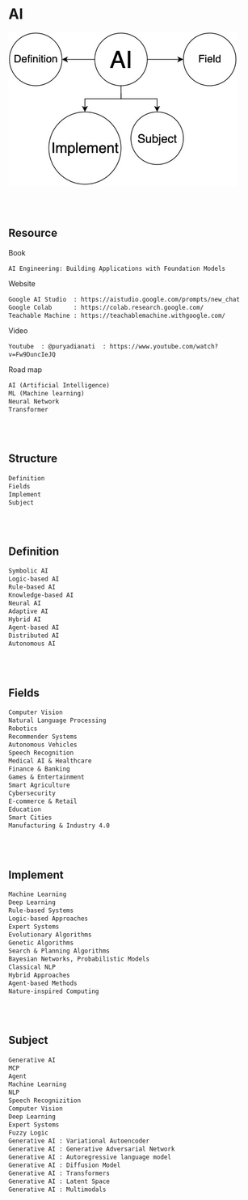 <!--------------------------------------------------------------------------------- Description -->
# AI

![AI](https://github.com/kashanimorteza/ai_document/blob/main/file/pic/AI.jpg)

<!--------------------------------------------------------------------------------- Resource -->
<br><br>

## Resource  
<!-------------------------- Book -->
Book
```
AI Engineering: Building Applications with Foundation Models
```
<!-------------------------- Website -->
Website
```
Google AI Studio  : https://aistudio.google.com/prompts/new_chat
Google Colab      : https://colab.research.google.com/
Teachable Machine : https://teachablemachine.withgoogle.com/
```
<!-------------------------- Video -->
Video
```
Youtube  : @puryadianati  : https://www.youtube.com/watch?v=Fw9DuncIeJQ
```
<!-------------------------- Road map -->
Road map
```
AI (Artificial Intelligence) 
ML (Machine learning)
Neural Network
Transformer
```

<!--------------------------------------------------------------------------------- Structure -->
<br><br>

## Structure
```
Definition
Fields
Implement
Subject
```

<!--------------------------------------------------------------------------------- Definition -->
<br><br>

## Definition
```
Symbolic AI
Logic-based AI
Rule-based AI
Knowledge-based AI
Neural AI
Adaptive AI
Hybrid AI
Agent-based AI
Distributed AI
Autonomous AI
```

<!--------------------------------------------------------------------------------- Fields -->
<br><br>

## Fields
```
Computer Vision
Natural Language Processing
Robotics
Recommender Systems
Autonomous Vehicles
Speech Recognition
Medical AI & Healthcare
Finance & Banking
Games & Entertainment
Smart Agriculture
Cybersecurity
E-commerce & Retail
Education
Smart Cities
Manufacturing & Industry 4.0
```

<!--------------------------------------------------------------------------------- Implement -->
<br><br>

## Implement
```
Machine Learning
Deep Learning
Rule-based Systems
Logic-based Approaches
Expert Systems
Evolutionary Algorithms
Genetic Algorithms
Search & Planning Algorithms
Bayesian Networks, Probabilistic Models
Classical NLP
Hybrid Approaches
Agent-based Methods
Nature-inspired Computing
```

<!--------------------------------------------------------------------------------- Subject -->
<br><br>

## Subject
```
Generative AI
MCP
Agent
Machine Learning
NLP
Speech Recognizition
Computer Vision
Deep Learning
Expert Systems
Fuzzy Logic
Generative AI : Variational Autoencoder
Generative AI : Generative Adversarial Network
Generative AI : Autoregressive language model
Generative AI : Diffusion Model
Generative AI : Transformers
Generative AI : Latent Space
Generative AI : Multimodals
```
